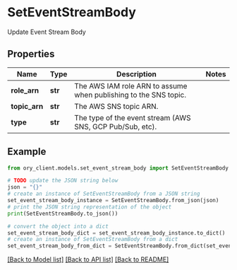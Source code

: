 # SetEventStreamBody

Update Event Stream Body

## Properties

Name | Type | Description | Notes
------------ | ------------- | ------------- | -------------
**role_arn** | **str** | The AWS IAM role ARN to assume when publishing to the SNS topic. | 
**topic_arn** | **str** | The AWS SNS topic ARN. | 
**type** | **str** | The type of the event stream (AWS SNS, GCP Pub/Sub, etc). | 

## Example

```python
from ory_client.models.set_event_stream_body import SetEventStreamBody

# TODO update the JSON string below
json = "{}"
# create an instance of SetEventStreamBody from a JSON string
set_event_stream_body_instance = SetEventStreamBody.from_json(json)
# print the JSON string representation of the object
print(SetEventStreamBody.to_json())

# convert the object into a dict
set_event_stream_body_dict = set_event_stream_body_instance.to_dict()
# create an instance of SetEventStreamBody from a dict
set_event_stream_body_from_dict = SetEventStreamBody.from_dict(set_event_stream_body_dict)
```
[[Back to Model list]](../README.md#documentation-for-models) [[Back to API list]](../README.md#documentation-for-api-endpoints) [[Back to README]](../README.md)


